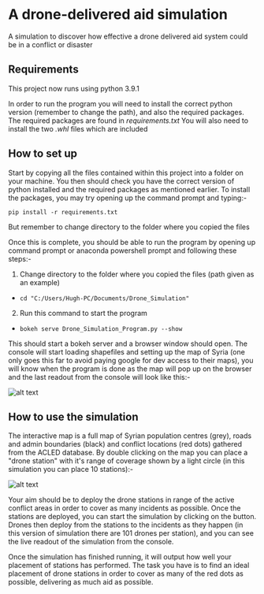 # A drone-delivered aid simulation
A simulation to discover how effective a drone delivered aid system could be in a conflict or disaster
## Requirements
This project now runs using python 3.9.1

In order to run the program you will need to install the correct python version (remember to change the path), and also the required packages.
The required packages are found in *requirements.txt* You will also need to install the two *.whl* files which are included

## How to set up
Start by copying all the files contained within this project into a folder on your machine. You then should check you have the correct version of python installed and the required packages as mentioned earlier. To install the packages, you may try opening up the command prompt and typing:-

```pip install -r requirements.txt```

But remember to change directory to the folder where you copied the files

Once this is complete, you should be able to run the program by opening up command prompt or anaconda powershell prompt and following these steps:-

1. Change directory to the folder where you copied the files (path given as an example)
* ```cd "C:/Users/Hugh-PC/Documents/Drone_Simulation"```
2. Run this command to start the program
* ```bokeh serve Drone_Simulation_Program.py --show```

This should start a bokeh server and a browser window should open. The console will start loading shapefiles and setting up the map of Syria
(one only goes this far to avoid paying google for dev access to their maps), you will know when the program is done as the map will pop up on 
the browser and the last readout from the console will look like this:-

![alt text](https://i.imgur.com/sA2SF8r.png)

## How to use the simulation
The interactive map is a full map of Syrian population centres (grey), roads and admin boundaries (black) and conflict locations (red dots) gathered from the ACLED database. 
By double clicking on the map you can place a "drone station" with it's range of coverage shown by a light circle (in this simulation you can place 10 stations):-

![alt text](https://i.imgur.com/x3OidzP.png)

Your aim should be to deploy the drone stations in range of the active conflict areas in order to cover as many incidents as possible. Once the stations are deployed, you can start the simulation by clicking on the button.
Drones then deploy from the stations to the incidents as they happen (in this version of simulation there are 101 drones per station), and you can see the live readout of the simulation from the console. 

Once the simulation has finished running, it will output how well your placement of stations has performed.
The task you have is to find an ideal placement of drone stations in order to cover as many of the red dots as possible, delivering as much aid as possible.
